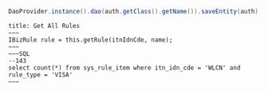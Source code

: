 ```java
DaoProvider.instance().dao(auth.getClass().getName()).saveEntity(auth);
```


```ad-note
title: Get All Rules 
~~~
IBizRule rule = this.getRule(itnIdnCde, name);
~~~
~~~SQL
--143
select count(*) from sys_rule_item where itn_idn_cde = 'WLCN' and rule_type = 'VISA'
~~~

```